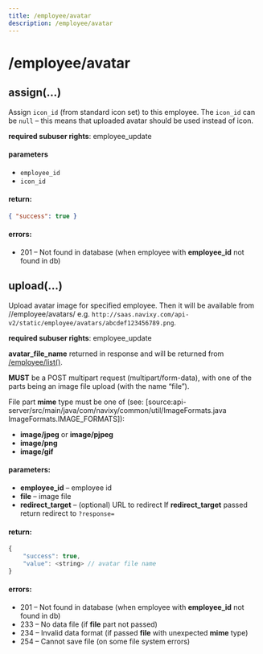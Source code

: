 ```yaml
---
title: /employee/avatar
description: /employee/avatar
---
```


# /employee/avatar

## assign(…)

Assign `icon_id` (from standard icon set) to this employee. 
The `icon_id` can be `null` – this means that uploaded avatar should be used instead of icon.

**required subuser rights**: employee_update

#### parameters

*   `employee_id`
*   `icon_id`

#### return:

```json
{ "success": true }
```
    

#### errors:

*   201 – Not found in database (when employee with **employee_id** not found in db)


## upload(…)

Upload avatar image for specified employee.
Then it will be available from //employee/avatars/
e.g. `http://saas.navixy.com/api-v2/static/employee/avatars/abcdef123456789.png`.

**required subuser rights**: employee_update

**avatar\_file\_name** returned in response and will be returned from [/employee/list()](./employee.md#list).

**MUST** be a POST multipart request (multipart/form-data),
with one of the parts being an image file upload (with the name “file”).

File part **mime** type must be one of (see: \[source:api-server/src/main/java/com/navixy/common/util/ImageFormats.java ImageFormats.IMAGE_FORMATS\]):

*   **image/jpeg** or **image/pjpeg**
*   **image/png**
*   **image/gif**

#### parameters:

*   **employee_id** – employee id
*   **file** – image file
*   **redirect_target** – (optional) URL to redirect
    If **redirect_target** passed return redirect to `?response=`

#### return:

```js
{
    "success": true,
    "value": <string> // avatar file name
}
```

#### errors:

*   201 – Not found in database (when employee with **employee_id** not found in db)
*   233 – No data file (if **file** part not passed)
*   234 – Invalid data format (if passed **file** with unexpected **mime** type)
*   254 – Cannot save file (on some file system errors)
